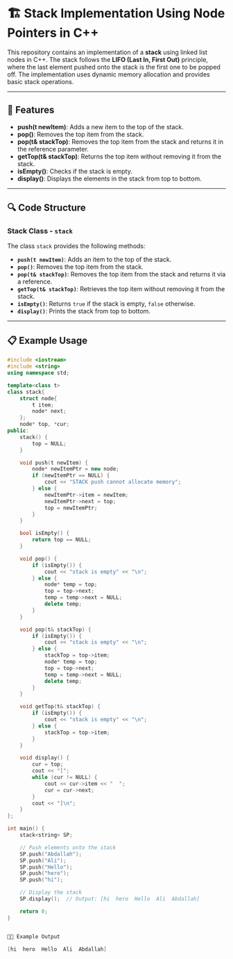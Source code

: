 # 🏗️ **Stack Implementation Using Node Pointers in C++**

This repository contains an implementation of a **stack** using linked list nodes in C++. The stack follows the **LIFO (Last In, First Out)** principle, where the last element pushed onto the stack is the first one to be popped off. The implementation uses dynamic memory allocation and provides basic stack operations.

---

## 🌟 **Features**

- **push(t newItem)**: Adds a new item to the top of the stack.
- **pop()**: Removes the top item from the stack.
- **pop(t& stackTop)**: Removes the top item from the stack and returns it in the reference parameter.
- **getTop(t& stackTop)**: Returns the top item without removing it from the stack.
- **isEmpty()**: Checks if the stack is empty.
- **display()**: Displays the elements in the stack from top to bottom.

---

## 🔍 **Code Structure**

### **Stack Class - `stack`**

The class `stack` provides the following methods:
- **`push(t newItem)`**: Adds an item to the top of the stack.
- **`pop()`**: Removes the top item from the stack.
- **`pop(t& stackTop)`**: Removes the top item from the stack and returns it via a reference.
- **`getTop(t& stackTop)`**: Retrieves the top item without removing it from the stack.
- **`isEmpty()`**: Returns `true` if the stack is empty, `false` otherwise.
- **`display()`**: Prints the stack from top to bottom.

---

## 📋 **Example Usage**

```cpp
#include <iostream>
#include <string>
using namespace std;

template<class t>
class stack{
    struct node{
        t item;
        node* next;
    };
    node* top, *cur;
public:
    stack() {
        top = NULL;
    }

    void push(t newItem) {
        node* newItemPtr = new node;
        if (newItemPtr == NULL) {
            cout << "STACK push cannot allocate memory";
        } else {
            newItemPtr->item = newItem;
            newItemPtr->next = top;
            top = newItemPtr;
        }
    }

    bool isEmpty() {
        return top == NULL;
    }

    void pop() {
        if (isEmpty()) {
            cout << "stack is empty" << "\n";
        } else {
            node* temp = top;
            top = top->next;
            temp = temp->next = NULL;
            delete temp;
        }
    }

    void pop(t& stackTop) {
        if (isEmpty()) {
            cout << "stack is empty" << "\n";
        } else {
            stackTop = top->item;
            node* temp = top;
            top = top->next;
            temp = temp->next = NULL;
            delete temp;
        }
    }

    void getTop(t& stackTop) {
        if (isEmpty()) {
            cout << "stack is empty" << "\n";
        } else {
            stackTop = top->item;
        }
    }

    void display() {
        cur = top;
        cout << "[";
        while (cur != NULL) {
            cout << cur->item << "  ";
            cur = cur->next;
        }
        cout << "]\n";
    }
};

int main() {
    stack<string> SP;

    // Push elements onto the stack
    SP.push("Abdallah");
    SP.push("Ali");
    SP.push("Hello");
    SP.push("hero");
    SP.push("hi");

    // Display the stack
    SP.display();  // Output: [hi  hero  Hello  Ali  Abdallah]

    return 0;
}


🧑‍💻 Example Output

[hi  hero  Hello  Ali  Abdallah]

